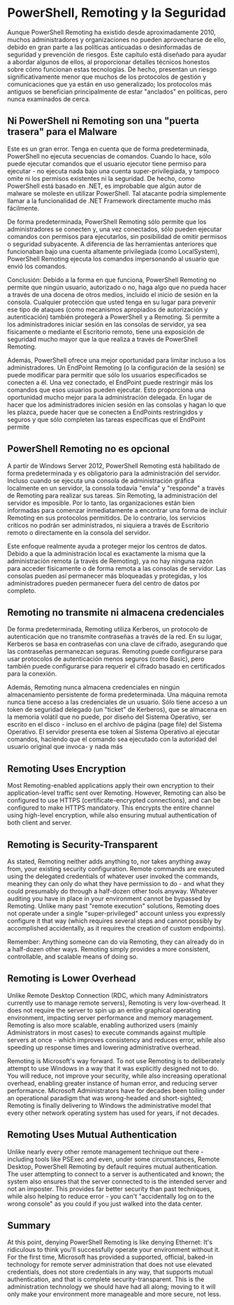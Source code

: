 # PowerShell, Remoting y la Seguridad

Aunque PowerShell Remoting ha existido desde aproximadamente 2010, muchos administradores y organizaciones no pueden aprovecharse de ello, debido en gran parte a las políticas anticuadas o desinformadas de seguridad y prevención de riesgos. Este capítulo está diseñado para ayudar a abordar algunos de ellos, al proporcionar detalles técnicos honestos sobre cómo funcionan estas tecnologías. De hecho, presentan un riesgo significativamente menor que muchos de los protocolos de gestión y comunicaciones que ya están en uso generalizado; los protocolos más antiguos se benefician principalmente de estar "anclados" en políticas, pero nunca examinados de cerca.

## Ni PowerShell ni Remoting son una "puerta trasera" para el Malware

Este es un gran error. Tenga en cuenta que de forma predeterminada, PowerShell no ejecuta secuencias de comandos. Cuando lo hace, sólo puede ejecutar comandos que el usuario ejecutor tiene permiso para ejecutar - no ejecuta nada bajo una cuenta super-privilegiada, y tampoco omite ni los permisos existentes ni la seguridad. De hecho, como PowerShell está basado en .NET, es improbable que algún autor de malware se moleste en utilizar PowerShell. Tal atacante podría simplemente llamar a la funcionalidad de .NET Framework directamente mucho más fácilmente.

De forma predeterminada, PowerShell Remoting sólo permite que los administradores se conecten y, una vez conectados, sólo pueden ejecutar comandos con permisos para ejecutarlos, sin posibilidad de omitir permisos o seguridad subyacente. A diferencia de las herramientas anteriores que funcionaban bajo una cuenta altamente privilegiada (como LocalSystem), PowerShell Remoting ejecuta los comandos impersonando al usuario que envió los comandos.

Conclusión: Debido a la forma en que funciona, PowerShell Remoting no permite que ningún usuario, autorizado o no, haga algo que no pueda hacer a través de una docena de otros medios, incluido el inicio de sesión en la consola. Cualquier protección que usted tenga en su lugar para prevenir ese tipo de ataques (como mecanismos apropiados de autorización y autenticación) también protegerá a PowerShell y a Remoting. Si permite a los administradores iniciar sesión en las consolas de servidor, ya sea físicamente o mediante el Escritorio remoto, tiene una exposición de seguridad mucho mayor que la que realiza a través de PowerShell Remoting.

Además, PowerShell ofrece una mejor oportunidad para limitar incluso a los administradores. Un EndPoint Remoting (o la configuración de la sesión) se puede modificar para permitir que sólo los usuarios especificados se conecten a él. Una vez conectado, el EndPoint puede restringir más los comandos que esos usuarios pueden ejecutar. Esto proporciona una oportunidad mucho mejor para la administración delegada. En lugar de hacer que los administradores inicien sesión en las consolas y hagan lo que les plazca, puede hacer que se conecten a EndPoints restringidos y seguros y que sólo completen las tareas específicas que el EndPoint permite

  ## PowerShell Remoting no es opcional

A partir de Windows Server 2012, PowerShell Remoting está habilitado de forma predeterminada y es obligatorio para la administración del servidor. Incluso cuando se ejecuta una consola de administración gráfica localmente en un servidor, la consola todavía "envía" y "responde" a través de Remoting para realizar sus tareas. Sin Remoting, la administración del servidor es imposible. Por lo tanto, las organizaciones están bien informadas para comenzar inmediatamente a encontrar una forma de incluir Remoting en sus protocolos permitidos. De lo contrario, los servicios críticos no podrán ser administrados, ni siquiera a través de Escritorio remoto o directamente en la consola del servidor.

Este enfoque realmente ayuda a proteger mejor los centros de datos. Debido a que la administración local es exactamente la misma que la administración remota (a través de Remoting), ya no hay ninguna razón para acceder físicamente o de forma remota a las consolas de servidor. Las consolas pueden así permanecer más bloqueadas y protegidas, y los administradores pueden permanecer fuera del centro de datos por completo.

## Remoting no transmite ni almacena credenciales

De forma predeterminada, Remoting utiliza Kerberos, un protocolo de autenticación que no transmite contraseñas a través de la red. En su lugar, Kerberos se basa en contraseñas con una clave de cifrado, asegurando que las contraseñas permanezcan seguras. Remoting puede configurarse para usar protocolos de autenticación menos seguros (como Basic), pero también puede configurarse para requerir el cifrado basado en certificados para la conexión.

Además, Remoting nunca almacena credenciales en ningún almacenamiento persistente de forma predeterminada. Una máquina remota nunca tiene acceso a las credenciales de un usuario. Sólo tiene acceso a un token de seguridad delegado (un "ticket" de Kerberos), que se almacena en la memoria volátil que no puede, por diseño del Sistema Operativo, ser escrito en el disco - incluso en el archivo de página (page file) del Sistema Operativo. El servidor presenta ese token al Sistema Operativo al ejecutar comandos, haciendo que el comando sea ejecutado con la autoridad del usuario original que invoca- y nada más

## Remoting Uses Encryption

Most Remoting-enabled applications apply their own encryption to their application-level traffic sent over Remoting. However, Remoting can also be configured to use HTTPS (certificate-encrypted connections), and can be configured to make HTTPS mandatory. This encrypts the entire channel using high-level encryption, while also ensuring mutual authentication of both client and server.

## Remoting is Security-Transparent

As stated, Remoting neither adds anything to, nor takes anything away from, your existing security configuration. Remote commands are executed using the delegated credentials of whatever user invoked the commands, meaning they can only do what they have permission to do - and what they could presumably do through a half-dozen other tools anyway. Whatever auditing you have in place in your environment cannot be bypassed by Remoting. Unlike many past "remote execution" solutions, Remoting does not operate under a single "super-privileged" account unless you expressly configure it that way (which requires several steps and cannot possibly by accomplished accidentally, as it requires the creation of custom endpoints).

Remember: Anything someone can do via Remoting, they can already do in a half-dozen other ways. Remoting simply provides a more consistent, controllable, and scalable means of doing so.

## Remoting is Lower Overhead

Unlike Remote Desktop Connection (RDC, which many Administrators currently use to manage remote servers), Remoting is very low-overhead. It does not require the server to spin up an entire graphical operating environment, impacting server performance and memory management. Remoting is also more scalable, enabling authorized users (mainly Administrators in most cases) to execute commands against multiple servers at once - which improves consistency and reduces error, while also speeding up response times and lowering administrative overhead.

Remoting is Microsoft's way forward. To not use Remoting is to deliberately attempt to use Windows in a way that it was explicitly designed not to do. You will reduce, not improve your security, while also increasing operational overhead, enabling greater instance of human error, and reducing server performance. Microsoft Administrators have for decades been toiling under an operational paradigm that was wrong-headed and short-sighted; Remoting is finally delivering to Windows the administrative model that every other network operating system has used for years, if not decades.

## Remoting Uses Mutual Authentication

Unlike nearly every other remote management technique out there - including tools like PSExec and even, under some circumstances, Remote Desktop, PowerShell Remoting by default requires mutual authentication. The user attempting to connect to a server is authenticated and known; the system also ensures that the server connected to is the intended server and not an imposter. This provides far better security than past techniques, while also helping to reduce error - you can't "accidentally log on to the wrong console" as you could if you just walked into the data center.

## Summary

At this point, denying PowerShell Remoting is like denying Ethernet: It's ridiculous to think you'll successfully operate your environment without it. For the first time, Microsoft has provided a supported, official, baked-in technology for remote server administration that does not use elevated credentials, does not store credentials in any way, that supports mutual authentication, and that is complete security-transparent. This is the administration technology we should have had all along; moving to it will only make your environment more manageable and more secure, not less.

